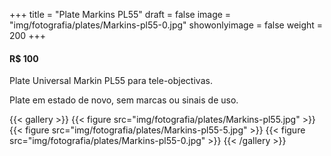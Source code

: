 +++
title = "Plate Markins PL55"
draft = false
image = "img/fotografia/plates/Markins-pl55-0.jpg"
showonlyimage = false
weight = 200
+++
#### R$ 100

Plate Universal Markin PL55 para tele-objectivas.
<!--more-->

Plate em estado de novo, sem marcas ou sinais de uso.

{{< gallery >}}
{{< figure src="img/fotografia/plates/Markins-pl55.jpg" >}}
{{< figure src="img/fotografia/plates/Markins-pl55-5.jpg" >}} 
{{< figure src="img/fotografia/plates/Markins-pl55-0.jpg" >}}
{{< /gallery >}}